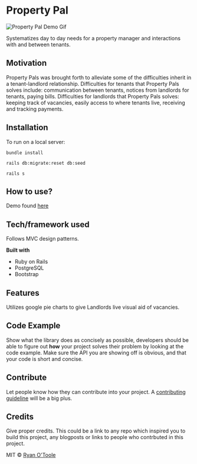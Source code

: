 # Property Pal
![Property Pal Demo Gif](./pp_gif.gif)

Systematizes day to day needs for a property manager and interactions with and between tenants.

## Motivation
Property Pals was brought forth to alleviate some of the difficulties inherit in a tenant-landlord relationship.  Difficulties for tenants that Property Pals solves include: communication between tenants, notices from landlords for tenants, paying bills.  Difficulties for landlords that Property Pals solves: keeping track of vacancies, easily access to where tenants live, receiving and tracking payments.  

## Installation
To run on a local server:

```
bundle install

rails db:migrate:reset db:seed

rails s
```

## How to use?
Demo found [here](https://www.youtube.com/watch?v=X7M81K7-YUA&feature=youtu.be)

## Tech/framework used
Follows MVC design patterns.

<b>Built with</b>
- Ruby on Rails
- PostgreSQL
- Bootstrap

## Features
Utilizes google pie charts to give Landlords live visual aid of vacancies.  

## Code Example
Show what the library does as concisely as possible, developers should be able to figure out **how** your project solves their problem by looking at the code example. Make sure the API you are showing off is obvious, and that your code is short and concise.


## Contribute

Let people know how they can contribute into your project. A [contributing guideline](https://github.com/zulip/zulip-electron/blob/master/CONTRIBUTING.md) will be a big plus.

## Credits
Give proper credits. This could be a link to any repo which inspired you to build this project, any blogposts or links to people who contrbuted in this project.

MIT © [Ryan O'Toole]()
